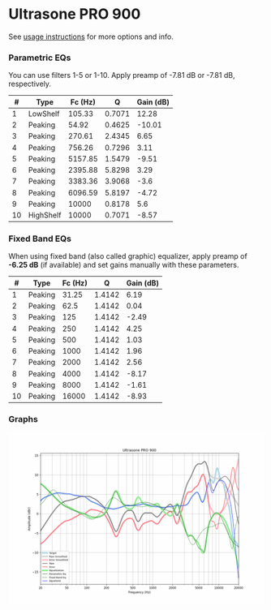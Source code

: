 # Ultrasone PRO 900
See [usage instructions](https://github.com/jaakkopasanen/AutoEq#usage) for more options and info.

### Parametric EQs
You can use filters 1-5 or 1-10. Apply preamp of -7.81 dB or -7.81 dB, respectively.

|   # | Type      |   Fc (Hz) |      Q |   Gain (dB) |
|-----|-----------|-----------|--------|-------------|
|   1 | LowShelf  |    105.33 | 0.7071 |       12.28 |
|   2 | Peaking   |     54.92 | 0.4625 |      -10.01 |
|   3 | Peaking   |    270.61 | 2.4345 |        6.65 |
|   4 | Peaking   |    756.26 | 0.7296 |        3.11 |
|   5 | Peaking   |   5157.85 | 1.5479 |       -9.51 |
|   6 | Peaking   |   2395.88 | 5.8298 |        3.29 |
|   7 | Peaking   |   3383.36 | 3.9068 |       -3.6  |
|   8 | Peaking   |   6096.59 | 5.8197 |       -4.72 |
|   9 | Peaking   |  10000    | 0.8178 |        5.6  |
|  10 | HighShelf |  10000    | 0.7071 |       -8.57 |

### Fixed Band EQs
When using fixed band (also called graphic) equalizer, apply preamp of **-6.25 dB** (if available) and set gains manually with these parameters.

|   # | Type    |   Fc (Hz) |      Q |   Gain (dB) |
|-----|---------|-----------|--------|-------------|
|   1 | Peaking |     31.25 | 1.4142 |        6.19 |
|   2 | Peaking |     62.5  | 1.4142 |        0.04 |
|   3 | Peaking |    125    | 1.4142 |       -2.49 |
|   4 | Peaking |    250    | 1.4142 |        4.25 |
|   5 | Peaking |    500    | 1.4142 |        1.03 |
|   6 | Peaking |   1000    | 1.4142 |        1.96 |
|   7 | Peaking |   2000    | 1.4142 |        2.56 |
|   8 | Peaking |   4000    | 1.4142 |       -8.17 |
|   9 | Peaking |   8000    | 1.4142 |       -1.61 |
|  10 | Peaking |  16000    | 1.4142 |       -8.93 |

### Graphs
![](./Ultrasone%20PRO%20900.png)
